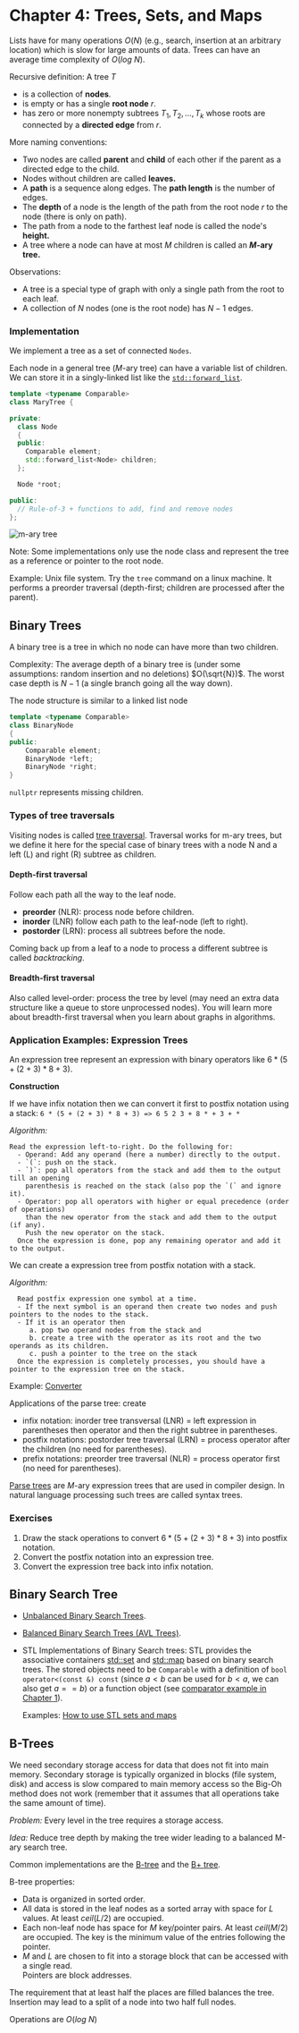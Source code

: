 # Chapter 4: Trees, Sets, and Maps

Lists have for many operations $O(N)$ (e.g., search, insertion at an arbitrary location) 
which is slow for large amounts of data.
Trees can have an average time complexity of $O(log\ N)$.

Recursive definition: A tree $T$

* is a collection of __nodes__.
* is empty or has a single __root node__ $r$.
* has zero or more nonempty subtrees $T_1, T_2, ..., T_k$ whose roots are connected by a 
  __directed edge__ from $r$.


More naming conventions:
* Two nodes are called __parent__ and __child__ of each other if the parent as a directed edge 
    to the child.
* Nodes without children are called __leaves.__
* A __path__ is a sequence along edges. The __path length__ is the number of edges.
* The __depth__ of a node is the length of the path from the root node $r$ to the node 
  (there is only on path). 
* The path from a node to the farthest leaf node is called the node's __height.__
* A tree where a node can have at most $M$ children is called an __$M$-ary tree.__

Observations:
* A tree is a special type of graph with only a single path from the root to each leaf.
* A collection of $N$ nodes (one is the root node) has $N - 1$ edges.

### Implementation

We implement a tree as a set of connected `Nodes`.

Each node in a general tree ($M$-ary tree) can have a variable list of children. We can store it
in a singly-linked list like the [`std::forward_list`](https://en.cppreference.com/w/cpp/container/forward_list).

```cpp
template <typename Comparable>
class MaryTree {

private:
  class Node
  {
  public:
    Comparable element;
    std::forward_list<Node> children;
  };

  Node *root;

public:
  // Rule-of-3 + functions to add, find and remove nodes
};
```

![m-ary tree](m-ary_tree.png)


Note: Some implementations only use the node class and represent the tree as a reference or pointer to the root node.

Example: Unix file system. Try the `tree` command on a linux machine. It performs a preorder traversal (depth-first; children are processed after the parent).



## Binary Trees
A binary tree is a tree in which no node can have more than two children.

Complexity: The average depth of a binary tree is (under some assumptions: random insertion and no deletions) $O(\sqrt{N})$. The worst case depth is $N - 1$ (a single branch going all the way down).

The node structure is similar to a linked list node

```cpp
template <typename Comparable>
class BinaryNode
{
public:
    Comparable element;
    BinaryNode *left;
    BinaryNode *right;
}
```

`nullptr` represents missing children.


### Types of tree traversals

Visiting nodes is called [tree traversal](https://en.wikipedia.org/wiki/Tree_traversal). Traversal works for m-ary trees, but we define it here for the special case of binary trees with 
a node N and a left (L) and right (R) subtree as children.

#### Depth-first traversal

Follow each path all the way to the leaf node.

* **preorder** (NLR): process node before children.
* **inorder** (LNR) follow each path to the leaf-node (left to right). 
* **postorder** (LRN): process all subtrees before the node.

Coming back up from a leaf to a node to process a different subtree is called _backtracking_.

#### Breadth-first traversal

Also called level-order: process the tree by level (may need an extra data structure like a queue to store unprocessed nodes).
You will learn more about breadth-first traversal when you learn about graphs in algorithms. 



### Application Examples: Expression Trees

An expression tree represent an expression with binary operators like $6 * (5 + (2 + 3) * 8 + 3)$.

**Construction** 

If we have infix notation then we can convert it first to postfix notation using a stack: 
  `6 * (5 + (2 + 3) * 8 + 3) => 6 5 2 3 + 8 * + 3 + *`

*Algorithm:* 
```
Read the expression left-to-right. Do the following for:
  - Operand: Add any operand (here a number) directly to the output.
  - `(`: push on the stack.
  - `)`: pop all operators from the stack and add them to the output till an opening
    parenthesis is reached on the stack (also pop the `(` and ignore it).
  - Operator: pop all operators with higher or equal precedence (order of operations) 
    than the new operator from the stack and add them to the output (if any).
    Push the new operator on the stack.
  Once the expression is done, pop any remaining operator and add it to the output.
```


We can create a expression tree from postfix notation with a stack.

*Algorithm:*
```
  Read postfix expression one symbol at a time.
  - If the next symbol is an operand then create two nodes and push pointers to the nodes to the stack.
  - If it is an operator then 
     a. pop two operand nodes from the stack and 
     b. create a tree with the operator as its root and the two operands as its children. 
     c. push a pointer to the tree on the stack
  Once the expression is completely processes, you should have a pointer to the expression tree on the stack.
```

Example: [Converter](https://www.web4college.com/converters/infix-to-postfix-prefix.php) 

Applications of the parse tree: create 
  - infix notation: inorder tree transversal (LNR) = left expression in parentheses then operator and then the right subtree in parentheses. 
  - postfix notations: postorder tree traversal (LRN) = process operator after the children (no need for parentheses). 
  - prefix notations: preorder tree traversal (NLR) = process operator first (no need for parentheses). 


[Parse trees](https://en.wikipedia.org/wiki/Parse_tree) are $M$-ary expression trees that are used in compiler design. In natural language processing such trees are called syntax trees. 

### Exercises
1. Draw the stack operations to convert $6 * (5 + (2 + 3) * 8 + 3)$ into postfix notation.  
2. Convert the postfix notation into an expression tree.
3. Convert the expression tree back into infix notation.

## Binary Search Tree

* [Unbalanced Binary Search Trees](BinarySearchTree).
* [Balanced Binary Search Trees (AVL Trees)](AVLTree).
* STL Implementations of Binary Search trees: STL provides the associative containers 
  [std::set](https://cplusplus.com/reference/set/set/) and [std::map](https://cplusplus.com/reference/map/map/) based on binary search trees.
  The stored objects need to be `Comparable` with a definition of `bool operator<(const &) const` 
  (since $a < b$ can be used for $b < a$, we can also get $a == b$) or a function object 
  (see [comparator example in Chapter 1](../../Chapter1_Programming/comparator)).

  Examples: [How to use STL sets and maps](STLSetMap)


## B-Trees

We need secondary storage access for data that does not fit into main memory. Secondary storage
is typically organized in blocks (file system, disk) and access is slow compared to main memory access so the Big-Oh method does not work (remember that it assumes that all operations take the same amount of time).

_Problem:_ Every level in the tree requires a storage access.

_Idea:_ Reduce tree depth by making the tree wider leading to a balanced M-ary search tree.

Common implementations are the [B-tree](https://en.wikipedia.org/wiki/B-tree) and the [B+ tree](https://en.wikipedia.org/wiki/B%2B_tree).

B-tree properties:
* Data is organized in sorted order.
* All data is stored in the leaf nodes as a sorted array with space for $L$ values. 
  At least $ceil(L/2)$ are occupied.
* Each non-leaf node has space for $M$ key/pointer pairs. At least $ceil(M/2)$ are occupied. 
  The key is the minimum value of the entries following the pointer.
* $M$ and $L$ are chosen to fit into a storage block that can be accessed with a single read.    
  Pointers are block addresses.

The requirement that at least half the places are filled balances the tree. Insertion may lead to a split of a node into two half full nodes.

Operations are $O(log\ N)$

